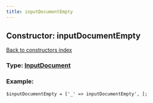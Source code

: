 ```yaml
---
title: inputDocumentEmpty
---
```

## Constructor: inputDocumentEmpty  
[Back to constructors index](index.md)






### Type: [InputDocument](../types/InputDocument.md)


### Example:

```
$inputDocumentEmpty = ['_' => inputDocumentEmpty', ];
```